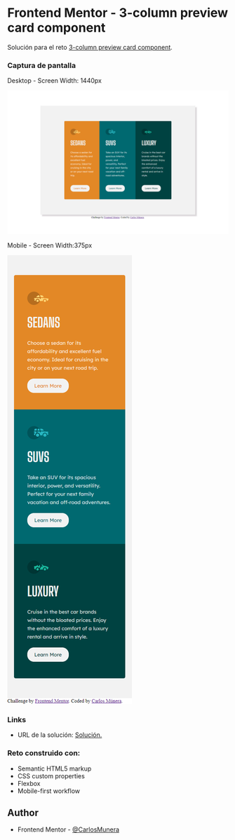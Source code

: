 # Frontend Mentor - 3-column preview card component

Solución para el reto [3-column preview card component](https://www.frontendmentor.io/challenges/3column-preview-card-component-pH92eAR2-).




### Captura de pantalla

Desktop - Screen Width: 1440px

![Web design image](./images/Desktop_width_1440.png)

Mobile - Screen Width:375px

![Web design image](./images/Mobile_width_375.png)


### Links

- URL de la solución: [Solución.](https://carlosmunera.github.io/2_3-column-preview-card-component/)



### Reto construido con:

- Semantic HTML5 markup
- CSS custom properties
- Flexbox
- Mobile-first workflow




## Author

- Frontend Mentor - [@CarlosMunera](https://www.frontendmentor.io/profile/CarlosMunera)


